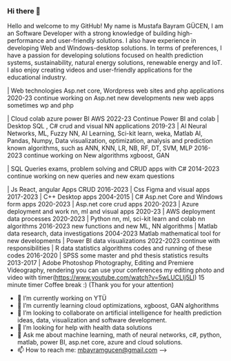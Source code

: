 ### Hi there 👋
Hello and welcome to my GitHub! My name is Mustafa Bayram GÜCEN, I am an Software Developer with a strong knowledge of building high-performance and user-friendly solutions. I also have experience in developing Web and Windows-desktop solutions. In terms of preferences, I have a passion for developing solutions focused on health prediction systems, sustainability, natural energy solutions, renewable energy and IoT. I also enjoy creating videos and user-friendly applications for the educational industry.

| Web technologies Asp.net core, Wordpress web sites and php applications 2020-23 continue working on Asp.net new developments new web apps sometimes wp and php

| Cloud colab azure power BI AWS 2022-23 Continue Power BI and colab
| Desktop SQL , C# crud and visual NN applications 2019-23
| AI Neural Networks, ML, Fuzzy NN, AI Learning, Sci-kit learn, weka, Matlab AI, Pandas, Numpy, Data visualization, optimization, analysis and prediction known algorithms, such as ANN, KNN, LR, NB, RF, DT, SVM, MLP 2016-2023 continue working on New algorithms  xgboost, GAN 

| SQL Queries exams, problem solving and CRUD apps with C# 2014-2023 continue working on new queries and new exam questions 

| Js React, angular Apps CRUD 2016-2023
| Css Figma and visual apps 2017-2023
| C++ Desktop apps 2004-2015
| C#  Asp.net Core and Windows form apps 2020-2023
| Asp.net core crud apps 2020-2023
| Azure deployment and work nn, ml and visual apps 2020-23
| AWS deployment data processes 2020-2023
| Python nn, ml, sci-kit learn and colab nn algorithms 2016-2023 new functions and new ML, NN algorithms
| Matlab data research, data investigations 2004-2023 Matlab mathematical tool for new developments 
| Power BI data visualizations 2022-2023 continue with responsibilities
| R data statistics algorithms codes and running of these codes 2016-2020
| SPSS some master and phd thesis statistics results 2013-2017
| Adobe Photoshop Photography, Editing and Premiere Videography, rendering you can use your conferences my editing photo and video with timer(https://www.youtube.com/watch?v=5wLUCLIj5LI) 15 minute timer Coffee break :) (Thank you for your attention)


- 🔭 I’m currently working on YTÜ
- 🌱 I’m currently learning cloud optimizations, xgboost, GAN alghorithms
- 👯 I’m looking to collaborate on artificial intelligence for health prediction ideas, data, visualization and software development.
- 🤔 I’m looking for help with health data solutions
- 💬 Ask me about machine learning, math of neural networks, c#, python, matlab, power BI, asp.net core, azure and cloud solutions.
- 📫 How to reach me: mbayramgucen@gmail.com
-->
